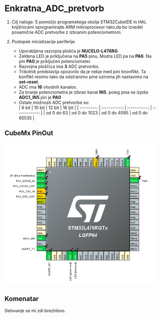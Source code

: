 # Enkratna_ADC_pretvorb

1. Cilj naloge: S pomočjo programskega okolja STM32CubeIDE in HAL knjižnicami sprogramirajte 
   ARM mikroprocesor tako,da bo izvedel posamične ADC pretvorbe z izbranim potenciometrom.

2. Postopek inicializacije periferije.  
    -  Uporabljena razvojna plošča je **NUCELO-L476RG**.  
    - Zeldena LED je priključena na **PA5** pinu, Modra LED pa na **PA6**. Na pin **PA0** je priključen potenciometer.  
    - Razvojna ploščica ima **3** ADC  pretvorbo.  
    - Trikotnik predstavlja opozorilo da je nekje med pini knonflikt. Ta konflikt resimo tako da odstranimo pine oziroma jih nastavimo na **set-reset**.  
    - ADC ima **16** vhodnih kanalov.  
    - Za branje potenciometra je izbran kanal **IN5**. poleg pina se izpiše **ADC1_IN5**.pin je **PA0**  
    - Ostale možnosti ADC pretvorbe so:  
      |   6 bit    |    10 bit    |    12 bit    |    16 bit     |
      | :--------: | :----------: | :----------: | :-----------: |
      | od 0 do 63 | od 0 do 1023 | od 0 do 4095 | od 0 do 65535 |

## CubeMx PinOut      
![PinOut](Media/CubeMx_PinOut.png)

## Komenatar
Delovanje se mi zdi brezhibno.